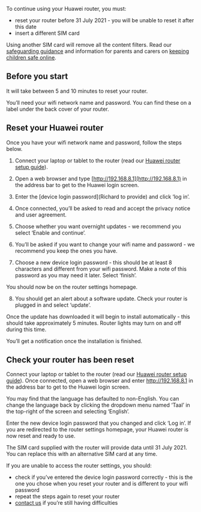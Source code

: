 To continue using your Huawei router, you must: 

* reset your router before 31 July 2021 - you will be unable to reset it after this date
* insert a different SIM card

Using another SIM card will remove all the content filters. Read our [safeguarding guidance](/devices/safeguarding-for-device-users#safeguarding-resources-for-schools-colleges-parents-and-carers) and information for parents and carers on [keeping children safe online](https://www.gov.uk/government/publications/coronavirus-covid-19-keeping-children-safe-online/coronavirus-covid-19-support-for-parents-and-carers-to-keep-children-safe-online).

## Before you start

It will take between 5 and 10 minutes to reset your router.

You’ll need your wifi network name and password. You can find these on a label under the back cover of your router. 

## Reset your Huawei router 

Once you have your wifi network name and password, follow the steps below.

1. Connect your laptop or tablet to the router (read our [Huawei router setup guide](/devices/4g-user-guidance#setting-up-a-huawei-router)).

1. Open a web browser and type [http://192.168.8.1](http://192.168.8.1) in the address bar to get to the Huawei login screen. 

1. Enter the [device login password](Richard to provide) and click ‘log in’.

1. Once connected, you’ll be asked to read and accept the privacy notice and user agreement.    

1. Choose whether you want overnight updates - we recommend you select ‘Enable and continue’.

1. You’ll be asked if you want to change your wifi name and password - we recommend you keep the ones you have. 

1. Choose a new device login password - this should be at least 8 characters and different from your wifi password. Make a note of this password as you may need it later. Select ‘finish’. 

You should now be on the router settings homepage.  

<ol class="govuk-list govuk-list--number" start="8">
  <li>
    You should get an alert about a software update. Check your router is plugged in and select ‘update’.
  </li>
</ol>

Once the update has downloaded it will begin to install automatically - this should take approximately 5 minutes. Router lights may turn on and off during this time. 

You’ll get a notification once the installation is finished. 

## Check your router has been reset 

Connect your laptop or tablet to the router (read our [Huawei router setup guide](/devices/4g-user-guidance#setting-up-a-huawei-router)). Once connected, open a web browser and enter http://192.168.8.1 in the address bar to get to the Huawei login screen.

<div class="app-card govuk-!-margin-bottom-4">
  <p class="govuk-body govuk-!-margin-bottom-0">
    You may find that the language has defaulted to non-English. You can change the language back by clicking 
    the dropdown menu named ‘Taal’ in the top-right of the screen and selecting ‘English’.
  </p>
</div>


Enter the new device login password that you changed and click ‘Log in’. If you are redirected to the router settings homepage, your Huawei router is now reset and ready to use.

The SIM card supplied with the router will provide data until 31 July 2021. You can replace this with an alternative SIM card at any time.

If you are unable to access the router settings, you should:

* check if you’ve entered the device login password correctly - this is the one you chose when you reset your router and is different to your wifi password
* repeat the steps again to reset your router
* [contact us](/get-support) if you’re still having difficulties
